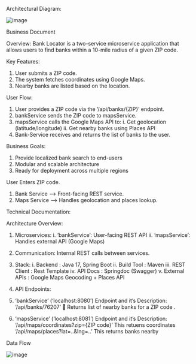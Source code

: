 Architectural Diagram:

 ![image](https://github.com/user-attachments/assets/a2fea8d1-4a3a-4bce-bd00-ba1b1f16daf1)


Business Document

Overview:
Bank Locator is a two-service microservice application that allows users to find banks within a 10-mile radius of a given ZIP code.

Key Features:
1.	User submits a ZIP code.
2.	 The system fetches coordinates using Google Maps.
3.	Nearby banks are listed based on the location.

User Flow:
1.	User provides a ZIP code via the ‘/api/banks/{ZIP}’ endpoint.
2.	bankService sends the ZIP code to mapsService.
3.	mapsService calls the Google Maps API to:
   i. Get geolocation (latitude/longitude)
   ii. Get nearby banks using Places API
4.	Bank-Service receives and returns the list of banks to the user.

Business Goals:
1.	Provide localized bank search to end-users
2.	Modular and scalable architecture
3.	Ready for deployment across multiple regions


User Enters ZIP code.
1. Bank Service --> Front-facing REST service.
2. Maps Service --> Handles geolocation and places lookup.









Technical Documentation:

Architecture Overview:

1. Microservices:
	i. ‘bankService’: User-facing REST API
ii. ‘mapsService’: Handles external API (Google Maps)

2.	Communication:
Internal REST calls between services.

3.	 Stack: 
i. Backend         : Java 17, Spring Boot 
ii. Build Tool      : Maven
iii. REST Client   : Rest Template
iv. API Docs        : Springdoc (Swagger)
v. External APIs : Google Maps Geocoding + Places API

4.	API Endpoints:

1.	‘bankService’ (‘localhost:8080’)
Endpoint and it’s Description:
 ‘/api/banks/76207’     Returns list of nearby banks for a ZIP code .

2.	‘mapsService’ (‘localhost:8081’)
 Endpoint  and it’s Description:
 ‘/api/maps/coordinates?zip={ZIP code}’ This retuens coordinates
 ‘/api/maps/places?lat=..&lng=..’  This returns banks nearby


Data Flow

 ![image](https://github.com/user-attachments/assets/14885bd7-6518-4447-b7a2-f1fa6fd1957c)
